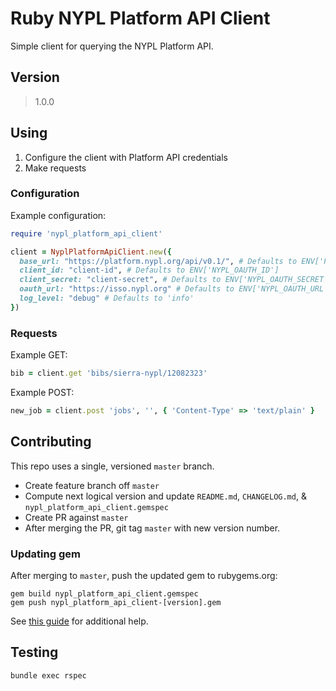 # Ruby NYPL Platform API Client

Simple client for querying the NYPL Platform API.

## Version

> 1.0.0

## Using

1. Configure the client with Platform API credentials
2. Make requests

### Configuration

Example configuration:

```ruby
require 'nypl_platform_api_client'

client = NyplPlatformApiClient.new({
  base_url: "https://platform.nypl.org/api/v0.1/", # Defaults to ENV['PLATFORM_API_BASE_URL']
  client_id: "client-id", # Defaults to ENV['NYPL_OAUTH_ID']
  client_secret: "client-secret", # Defaults to ENV['NYPL_OAUTH_SECRET']
  oauth_url: "https://isso.nypl.org" # Defaults to ENV['NYPL_OAUTH_URL'],
  log_level: "debug" # Defaults to 'info'
})
```

### Requests

Example GET:

```ruby
bib = client.get 'bibs/sierra-nypl/12082323'
```

Example POST:

```ruby
new_job = client.post 'jobs', '', { 'Content-Type' => 'text/plain' }
```

## Contributing

This repo uses a single, versioned `master` branch.

 * Create feature branch off `master`
 * Compute next logical version and update `README.md`, `CHANGELOG.md`, & `nypl_platform_api_client.gemspec`
 * Create PR against `master`
 * After merging the PR, git tag `master` with new version number.

### Updating gem

After merging to `master`, push the updated gem to rubygems.org:

```
gem build nypl_platform_api_client.gemspec
gem push nypl_platform_api_client-[version].gem
```

See [this guide](https://guides.rubygems.org/make-your-own-gem/) for additional help.

## Testing

```
bundle exec rspec
```
